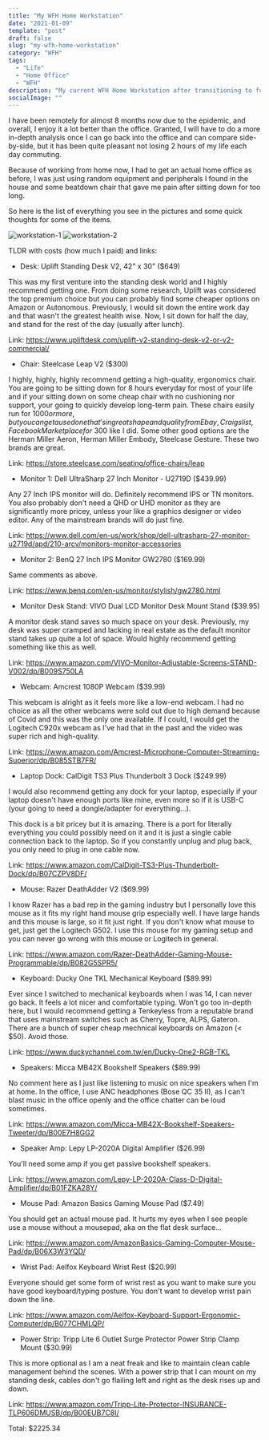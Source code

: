 ```yaml
---
title: "My WFH Home Workstation"
date: "2021-01-09"
template: "post"
draft: false
slug: "my-wfh-home-workstation"
category: "WFH"
tags:
  - "Life"
  - "Home Office"
  - "WFH"
description: "My current WFH Home Workstation after transitioning to fully WFH due to Covid"
socialImage: ""
---
```


I have been remotely for almost 8 months now due to the epidemic, and overall, I enjoy it a lot better than the office. Granted, I will have to do a more in-depth analysis once I can go back into the office and can compare side-by-side, but it has been quite pleasant not losing 2 hours of my life each day commuting.

Because of working from home now, I had to get an actual home office as before, I was just using random equipment and peripherals I found in the house and some beatdown chair that gave me pain after sitting down for too long.

So here is the list of everything you see in the pictures and some quick thoughts for some of the items.

![workstation-1](/media/2021-01-09-workstation-1.jpeg)
![workstation-2](/media/2021-01-09-workstation-2.jpeg)

TLDR with costs (how much I paid) and links:

- Desk: Uplift Standing Desk V2, 42" x 30" ($649)

This was my first venture into the standing desk world and I highly recommend getting one. From doing some research, Uplift was considered the top premium choice but you can probably find some cheaper options on Amazon or Autonomous. Previously, I would sit down the entire work day and that wasn't the greatest health wise. Now, I sit down for half the day, and stand for the rest of the day (usually after lunch).

Link: https://www.upliftdesk.com/uplift-v2-standing-desk-v2-or-v2-commercial/

- Chair: Steelcase Leap V2 ($300)

I highly, highly, highly recommend getting a high-quality, ergonomics chair. You are going to be sitting down for 8 hours everyday for most of your life and if your sitting down on some cheap chair with no cushioning nor support, your going to quickly develop long-term pain. These chairs easily run for $1000 or more, but you can get a used one that's in great shape and quality from Ebay, Craigslist, Facebook Marketplace for ~$300 like I did. Some other good options are the Herman Miller Aeron, Herman Miller Embody, Steelcase Gesture. These two brands are great.

Link: https://store.steelcase.com/seating/office-chairs/leap

- Monitor 1: Dell UltraSharp 27 Inch Monitor - U2719D ($439.99)

Any 27 Inch IPS monitor will do. Definitely recommend IPS or TN monitors. You also probably don't need a QHD or UHD monitor as they are significantly more pricey, unless your like a graphics designer or video editor. Any of the mainstream brands will do just fine.

Link: https://www.dell.com/en-us/work/shop/dell-ultrasharp-27-monitor-u2719d/apd/210-arcv/monitors-monitor-accessories

- Monitor 2: BenQ 27 Inch IPS Monitor GW2780 ($169.99)

Same comments as above.

Link: https://www.benq.com/en-us/monitor/stylish/gw2780.html

- Monitor Desk Stand: VIVO Dual LCD Monitor Desk Mount Stand ($39.95)

A monitor desk stand saves so much space on your desk. Previously, my desk was super cramped and lacking in real estate as the default monitor stand takes up quite a lot of space. Would highly recommend getting something like this as well.

Link: https://www.amazon.com/VIVO-Monitor-Adjustable-Screens-STAND-V002/dp/B009S750LA

- Webcam: Amcrest 1080P Webcam ($39.99)

This webcam is alright as it feels more like a low-end webcam. I had no choice as all the other webcams were sold out due to high demand because of Covid and this was the only one available. If I could, I would get the Logitech C920x webcam as I've had that in the past and the video was super rich and high-quality.

Link: https://www.amazon.com/Amcrest-Microphone-Computer-Streaming-Superior/dp/B085STB7FR/

- Laptop Dock: CalDigit TS3 Plus Thunderbolt 3 Dock ($249.99)

I would also recommend getting any dock for your laptop, especially if your laptop doesn't have enough ports like mine, even more so if it is USB-C (your going to need a dongle/adapter for everything...).

This dock is a bit pricey but it is amazing. There is a port for literally everything you could possibly need on it and it is just a single cable connection back to the laptop. So if you constantly unplug and plug back, you only need to plug in one cable now.

Link: https://www.amazon.com/CalDigit-TS3-Plus-Thunderbolt-Dock/dp/B07CZPV8DF/

- Mouse: Razer DeathAdder V2 ($69.99)

I know Razer has a bad rep in the gaming industry but I personally love this mouse as it fits my right hand mouse grip especially well. I have large hands and this mouse is large, so it fit just right. If you don't know what mouse to get, just get the Logitech G502. I use this mouse for my gaming setup and you can never go wrong with this mouse or Logitech in general.

Link: https://www.amazon.com/Razer-DeathAdder-Gaming-Mouse-Programmable/dp/B082G5SPR5/

- Keyboard: Ducky One TKL Mechanical Keyboard ($89.99)

Ever since I switched to mechanical keyboards when I was 14, I can never go back. It feels a lot nicer and comfortable typing. Won't go too in-depth here, but I would recommend getting a Tenkeyless from a reputable brand that uses mainstream switches such as Cherry, Topre, ALPS, Gateron. There are a bunch of super cheap mechnical keyboards on Amazon (< $50). Avoid those.

Link: https://www.duckychannel.com.tw/en/Ducky-One2-RGB-TKL

- Speakers: Micca MB42X Bookshelf Speakers ($89.99)

No comment here as I just like listening to music on nice speakers when I'm at home. In the office, I use ANC headphones (Bose QC 35 II), as I can't blast music in the office openly and the office chatter can be loud sometimes.

Link: https://www.amazon.com/Micca-MB42X-Bookshelf-Speakers-Tweeter/dp/B00E7H8GG2

- Speaker Amp: Lepy LP-2020A Digital Amplifier ($26.99)

You'll need some amp if you get passive bookshelf speakers.

Link: https://www.amazon.com/Lepy-LP-2020A-Class-D-Digital-Amplifier/dp/B01FZKA28Y/

- Mouse Pad: Amazon Basics Gaming Mouse Pad ($7.49)

You should get an actual mouse pad. It hurts my eyes when I see people use a mouse without a mousepad, aka on the flat desk surface...

Link: https://www.amazon.com/AmazonBasics-Gaming-Computer-Mouse-Pad/dp/B06X3W3YQD/

- Wrist Pad: Aelfox Keyboard Wrist Rest ($20.99)

Everyone should get some form of wrist rest as you want to make sure you have good keyboard/typing posture. You don't want to develop wrist pain down the line.

Link: https://www.amazon.com/Aelfox-Keyboard-Support-Ergonomic-Computer/dp/B077CHMLQP/

- Power Strip: Tripp Lite 6 Outlet Surge Protector Power Strip Clamp Mount ($30.99)

This is more optional as I am a neat freak and like to maintain clean cable management behind the scenes. With a power strip that I can mount on my standing desk, cables don't go flailing left and right as the desk rises up and down.

Link: https://www.amazon.com/Tripp-Lite-Protector-INSURANCE-TLP606DMUSB/dp/B00EUB7C8I/

Total: $2225.34
